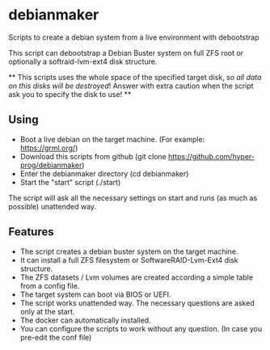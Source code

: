 # debianmaker
Scripts to create a debian system from a live environment with debootstrap

This script can debootstrap a Debian Buster system on full ZFS root or
optionally a softraid-lvm-ext4 disk structure.

** This scripts uses the whole space of the specified target disk, so _all data on this disks will be destroyed_!
Answer with extra caution when the script ask you to specify the disk to use! **

Using
------
- Boot a live debian on the target machine. (For example: https://grml.org/)
- Download this scripts from github (git clone https://github.com/hyper-prog/debianmaker)
- Enter the debianmaker directory (cd debianmaker)
- Start the "start" script (./start)

The script will ask all the necessary settings on start and runs (as much as possible) unattended way.

Features
--------
- The script creates a debian buster system on the target machine.
- It can install a full ZFS filesystem or SoftwareRAID-Lvm-Ext4 disk structure.
- The ZFS datasets / Lvm volumes are created according a simple table from a config file.
- The target system can boot via BIOS or UEFI.
- The script works unattended way. The necessary questions are asked only at the start.
- The docker can automatically installed.
- You can configure the scripts to work without any question. (In case you pre-edit the conf file)
